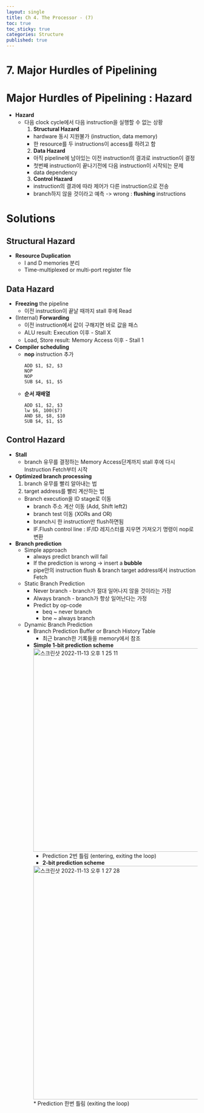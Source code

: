 ```yaml
---
layout: single
title: Ch 4. The Processor - (7)
toc: true
toc_sticky: true
categories: Structure
published: true
---
```


# 7. Major Hurdles of Pipelining

# Major Hurdles of Pipelining : Hazard
* **Hazard**
    * 다음 clock cycle에서 다음 instruction을 실행할 수 없는 상황
      1. **Structural Hazard**<br/>
        * hardware 동시 지원불가 (instruction, data memory)
        * 한 resource를 두 instructions이 access를 하려고 함
      2. **Data Hazard**<br/>
        * 아직 pipeline에 남아있는 이전 instruction의 결과로 instruction이 결정
        * 첫번째 instruction이 끝나기전에 다음 instruction이 시작되는 문제
        * data dependency
      3. **Control Hazard**<br/>
        * instruction의 결과에 따라 제어가 다른 instruction으로 전송
        * branch하지 않을 것이라고 예측 -> wrong : **flushing** instructions

# Solutions

## Structural Hazard
* **Resource Duplication**
    * I and D memories 분리
    * Time-multiplexed or multi-port register file

## Data Hazard
* **Freezing** the pipeline
    * 이전 instruction이 끝날 때까지 stall 후에 Read
* (Internal) **Forwarding**
    * 이전 instruction에서 값이 구해지면 바로 값을 패스
    * ALU result: Execution 이후 - Stall X
    * Load, Store result: Memory Access 이후 - Stall 1
* **Compiler scheduling**
    * **nop** instruction 추가<br/>
      ```
      ADD $1, $2, $3
      NOP
      NOP
      SUB $4, $1, $5
      ```
    * **순서 재배열**<br/>
        ```
        ADD $1, $2, $3
        lw $6, 100($7)
        AND $8, $8, $10
        SUB $4, $1, $5
        ```

## Control Hazard
* **Stall**
    * branch 유무를 결정하는 Memory Access단계까지 stall 후에 다시 Instruction Fetch부터 시작
* **Optimized branch processing**
	1. branch 유무를 빨리 알아내는 법
	2. target address를 빨리 계산하는 법
    * Branch execution을 ID stage로 이동
        * branch 주소 계산 이동 (Add, Shift left2)
        * branch test 이동 (XORs and OR)
        * branch시 한 instruction만 flush하면됨
        * IF.Flush control line : IF/ID 레지스터를 지우면 가져오기 명령이 nop로 변환
* **Branch prediction**
    * Simple approach
        * always predict branch will fail
        * If the prediction is wrong -> insert a **bubble**
        * pipe안의 instruction flush & branch target address에서 instruction Fetch
    * Static Branch Prediction
        * Never branch - branch가 절대 일어나지 않을 것이라는 가정
        * Always branch - branch가 항상 일어난다는 가정
        * Predict by op-code
            * beq ~ never branch
            * bne ~ always branch
    * Dynamic Branch Prediction
       * Branch Prediction Buffer or Branch History Table
          * 최근 branch한 기록들을 memory에서 참조
       * **Simple 1-bit prediction scheme**
          <img width="535" alt="스크린샷 2022-11-13 오후 1 25 11" src="https://user-images.githubusercontent.com/63464299/201505766-abbb1c1c-95c6-4c9c-885d-11cbc6d5d183.png">
          * Prediction 2번 틀림 (entering, exiting the loop)
		   * **2-bit prediction scheme**
          <img width="614" alt="스크린샷 2022-11-13 오후 1 27 28" src="https://user-images.githubusercontent.com/63464299/201505773-72c6c071-e0a4-4e6e-892f-3b5e1365ba76.png">
          * Prediction 한번 틀림 (exiting the loop)
